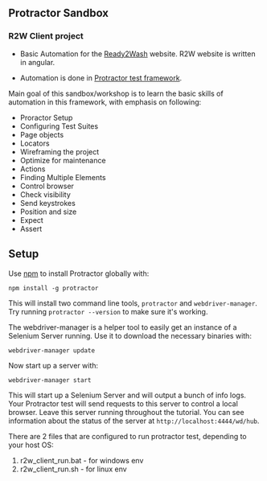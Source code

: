 ## Protractor Sandbox


### R2W Client project

- Basic Automation for the [Ready2Wash](https://customer.ready2wash.net) website.
R2W website is written in angular.

- Automation is done in [Protractor test framework](https://www.protractortest.org/#/).

Main goal of this sandbox/workshop is to learn the basic skills of automation in this framework, with emphasis on following:  

- Proractor Setup
- Configuring Test Suites
- Page objects
- Locators
- Wireframing the project
- Optimize for maintenance
- Actions
- Finding Multiple Elements
- Control browser
- Check visibility
- Send keystrokes
- Position and size
- Expect
- Assert

## Setup

Use [npm](https://www.npmjs.com/get-npm) to install Protractor globally with:
```
npm install -g protractor
```

This will install two command line tools, `protractor` and `webdriver-manager`. <br>
Try running `protractor --version` to make sure it's working.

The webdriver-manager is a helper tool to easily get an instance of a Selenium Server running. Use it to download the necessary binaries with:
```
webdriver-manager update
```

Now start up a server with:

```
webdriver-manager start
```

This will start up a Selenium Server and will output a bunch of info logs. Your Protractor test will send requests to this server to control a local browser. Leave this server running throughout the tutorial. You can see information about the status of the server at `http://localhost:4444/wd/hub`.


There are 2 files that are configured to run protractor test, depending to your host OS:
1. r2w_client_run.bat - for windows env
2. r2w_client_run.sh - for linux env